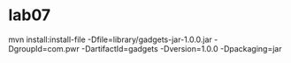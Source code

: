 # lab07

mvn install:install-file -Dfile=library/gadgets-jar-1.0.0.jar -DgroupId=com.pwr -DartifactId=gadgets -Dversion=1.0.0 -Dpackaging=jar
